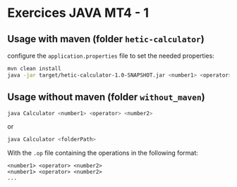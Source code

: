 # Exercices JAVA MT4 - 1

## Usage with maven (folder `hetic-calculator`)

configure the `application.properties` file to set the needed properties:

```bash
mvn clean install
java -jar target/hetic-calculator-1.0-SNAPSHOT.jar <number1> <operator> <number2>
```

## Usage without maven (folder `without_maven`)

```bash
java Calculator <number1> <operator> <number2>
```

or

```bash
java Calculator <folderPath>
```

With the `.op` file containing the operations in the following format:

```text
<number1> <operator> <number2>
<number1> <operator> <number2>
...
```
